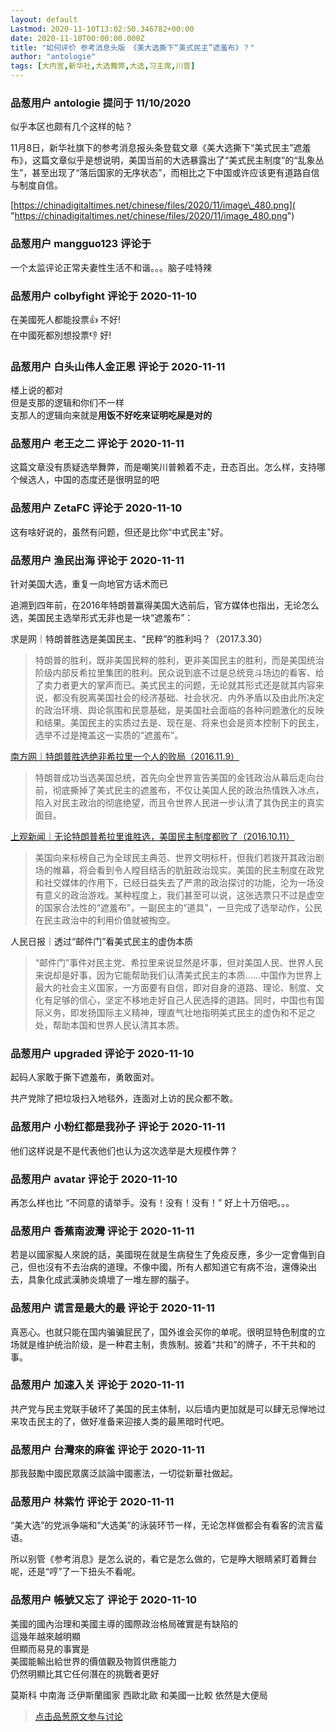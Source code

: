 ```yaml
---
layout: default
Lastmod: 2020-11-10T13:02:50.346782+00:00
date: 2020-11-10T00:00:00.000Z
title: "如何评价 参考消息头版 《美大选撕下“美式民主”遮羞布》？"
author: "antologie"
tags: [大内宣,新华社,大选舞弊,大选,习主席,川普]
---
```



### 品葱用户 **antologie** 提问于 11/10/2020
    
似乎本区也颇有几个这样的帖？  
  
11月8日，新华社旗下的参考消息报头条登载文章《美大选撕下“美式民主”遮羞布》，这篇文章似乎是想说明，美国当前的大选暴露出了“美式民主制度”的“乱象丛生”，甚至出现了“落后国家的无序状态”，而相比之下中国或许应该更有道路自信与制度自信。  
  
[https://chinadigitaltimes.net/chinese/files/2020/11/image\_480.png]( "https://chinadigitaltimes.net/chinese/files/2020/11/image_480.png")
    
                

### 品葱用户 **mangguo123** 评论于 
        
一个太监评论正常夫妻性生活不和谐。。。脑子哇特辣
        
                

### 品葱用户 **colbyfight** 评论于 2020-11-10
        
在美國死人都能投票👍 不好!  
在中國死都別想投票👎 好!
        
                

### 品葱用户 **白头山伟人金正恩** 评论于 2020-11-11
        
楼上说的都对  
但是支那的逻辑和你们不一样  
支那人的逻辑向来就是**用饭不好吃来证明吃屎是对的**
        
                

### 品葱用户 **老王之二** 评论于 2020-11-11
        
这篇文章没有质疑选举舞弊，而是嘲笑川普赖着不走，丑态百出。怎么样，支持哪个候选人，中国的态度还是很明显的吧
        
                

### 品葱用户 **ZetaFC** 评论于 2020-11-10
        
这有啥好说的，虽然有问题，但还是比你“中式民主"好。
        
                

### 品葱用户 **渔民出海** 评论于 2020-11-11
        
针对美国大选，重复一向地官方话术而已  
  
追溯到四年前，在2016年特朗普赢得美国大选前后，官方媒体也指出，无论怎么选，美国民主选举形式无非也是一块“遮羞布”：  
  
求是网｜特朗普胜选是美国民主、“民粹”的胜利吗？（2017.3.30）  
  

> 特朗普的胜利，既非美国民粹的胜利，更非美国民主的胜利，而是美国统治阶级内部反希拉里集团的胜利。民众说到底不过是总统竞斗场边的看客、给了卖力者更大的掌声而已。美式民主的问题，无论就其形式还是就其内容来说，都没有脱离美国社会的经济基础、社会状况、内外矛盾以及由此所决定的政治环境、舆论氛围和民意基础，是美国社会面临的各种问题激化的反映和结果。美国民主的实质过去是、现在是、将来也会是资本控制下的民主，选举不过是掩盖这一实质的“遮羞布”。  

  
[南方网｜特朗普胜选绝非希拉里一个人的败局（2016.11.9）]( "http://opinion.southcn.com/o/2016-11/09/content_159381882.htm")  
  

> 特朗普成功当选美国总统，首先向全世界宣告美国的金钱政治从幕后走向台前，彻底撕掉了美式民主的遮羞布，不仅让美国人民的政治热情跌入冰点，陷入对民主政治的彻底绝望，而且令世界人民进一步认清了其伪民主的真实面目。  

  
[上观新闻｜无论特朗普希拉里谁胜选，美国民主制度都败了（2016.10.11）]( "https://web.shobserver.com/news/detail?id=33118")  
  

> 美国向来标榜自己为全球民主典范、世界文明标杆，但我们若拨开其政治剧场的帷幕，将会看到令人瞠目结舌的肮脏政治现实。美国的民主制度在政党和社交媒体的作用下，已经日益失去了严肃的政治探讨的功能，沦为一场没有意义的政治游戏。某种程度上，我们甚至可以说，这张选票只不过是虚空的国家合法性的“遮羞布”，一副民主的“道具”，一旦完成了选举动作，公民在民主政治中的利用价值就被掏空。  

  
人民日报｜透过“邮件门”看美式民主的虚伪本质  
  

> “邮件门”事件对民主党、希拉里来说显然是坏事，但对美国人民、世界人民来说却是好事，因为它能帮助我们认清美式民主的本质……中国作为世界上最大的社会主义国家，一方面要有自信，即对自身的道路、理论、制度、文化有足够的信心，坚定不移地走好自己人民选择的道路。同时，中国也有国际义务，即发扬国际主义精神，理直气壮地指明美式民主的虚伪和不足之处，帮助本国和世界人民认清其本质。
        
                

### 品葱用户 **upgraded** 评论于 2020-11-10
        
起码人家敢于撕下遮羞布，勇敢面对。  
  
共产党除了把垃圾扫入地毯外，连面对上访的民众都不敢。
        
                

### 品葱用户 **小粉红都是我孙子** 评论于 2020-11-11
        
他们这样说是不是代表他们也认为这次选举是大规模作弊？
        
                

### 品葱用户 **avatar** 评论于 2020-11-10
        
再怎么样也比 “不同意的请举手。没有！没有！没有！” 好上十万倍吧。。。
        
                

### 品葱用户 **香蕉南波灣** 评论于 2020-11-11
        
若是以國家擬人來說的話，美國現在就是生病發生了免疫反應，多少一定會傷到自己，但也沒有不去治病的道理。不像中國，所有人都知道它有病不治，還傳染出去，具象化成武漢肺炎燒壞了一堆左膠的腦子。
        
                

### 品葱用户 **谎言是最大的最** 评论于 2020-11-11
        
真恶心。也就只能在国内骗骗屁民了，国外谁会买你的单呢。很明显特色制度的立场就是维护统治阶级，是一种君主制，贵族制。披着“共和”的牌子，不干共和的事。
        
                

### 品葱用户 **加速入关** 评论于 2020-11-11
        
共产党与民主党联手破坏了美国的民主体制，以后墙内更加就是可以肆无忌惮地过来攻击民主的了，做好准备来迎接人类的最黑暗时代吧。
        
                

### 品葱用户 **台灣來的麻雀** 评论于 2020-11-11
        
那我鼓勵中國民眾廣泛談論中國憲法，一切從新華社做起。
        
                

### 品葱用户 **林紫竹** 评论于 2020-11-11
        
“美大选”的党派争端和“大选美”的泳装环节一样，无论怎样做都会有看客的流言蜚语。  
  
所以别管《参考消息》是怎么说的，看它是怎么做的，它是睁大眼睛紧盯着舞台呢，还是“哼”了一下扭头不看呢。
        
                

### 品葱用户 **帳號又忘了** 评论于 2020-11-10
        
美國的國內治理和美國主導的國際政治格局確實是有缺陷的  
這幾年越來越明顯  
但顯而易見的事實是   
美國能輸出給世界的價值觀及物質供應能力   
仍然明顯比其它任何潛在的挑戰者更好  
  
莫斯科 中南海 泛伊斯蘭國家 西歐北歐 和美國一比較 依然是大便局
        
                





> [点击品葱原文参与讨论](https://pincong.rocks/question/33346)

